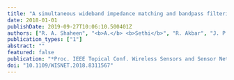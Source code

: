 ```yaml
---
title: "A simultaneous wideband impedance matching and bandpass filtering technique using NUTL segments at 15~GHz"
date: 2018-01-01
publishDate: 2019-09-27T10:06:10.500401Z
authors: ["R. A. Shaheen", "<b>A.</b> <b>Sethi</b>", "R. Akbar", "J. P. Aikio", "T. Tuovinen", "T. Rahkonen", "A. Pärssinen"]
publication_types: ["1"]
abstract: ""
featured: false
publication: "*Proc. IEEE Topical Conf. Wireless Sensors and Sensor Networks (WiSNet)*"
doi: "10.1109/WISNET.2018.8311567"
---
```


